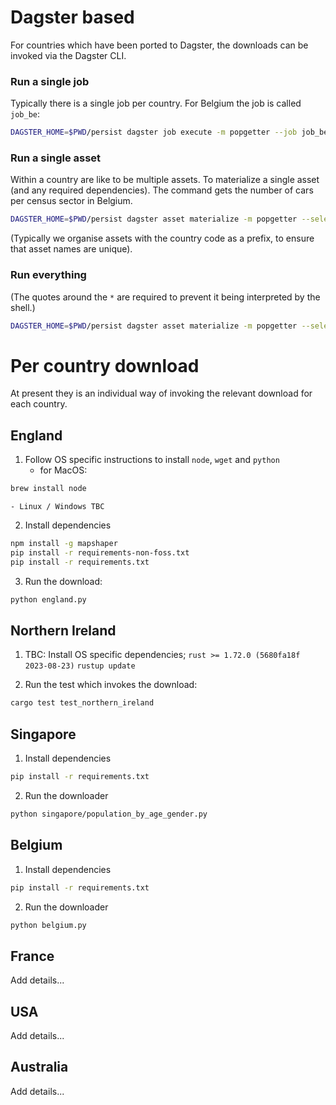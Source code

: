 # Dagster based 

For countries which have been ported to Dagster, the downloads can be invoked via the Dagster CLI.


### Run a single job

Typically there is a single job per country. For Belgium the job is called `job_be`:

```bash
DAGSTER_HOME=$PWD/persist dagster job execute -m popgetter --job job_be
```

### Run a single asset

Within a country are like to be multiple assets. To materialize a single asset (and any required dependencies). The command gets the number of cars per census sector in Belgium.

```bash
DAGSTER_HOME=$PWD/persist dagster asset materialize -m popgetter --select be/get_car_per_sector
```
(Typically we organise assets with the country code as a prefix, to ensure that asset names are unique).

### Run everything

(The quotes around the `*` are required to prevent it being interpreted by the shell.)

```bash
DAGSTER_HOME=$PWD/persist dagster asset materialize -m popgetter --select "*"
```



# Per country download
At present they is an individual way of invoking the relevant download for each country.

## England

1. Follow OS specific instructions to install `node`, `wget` and `python`
    - for MacOS:
```bash
brew install node
```
    - Linux / Windows TBC

2. Install dependencies
```bash
npm install -g mapshaper
pip install -r requirements-non-foss.txt
pip install -r requirements.txt
```

3. Run the download:
```bash
python england.py
```

## Northern Ireland

1. TBC: Install OS specific dependencies; `rust >= 1.72.0 (5680fa18f 2023-08-23)`
`rustup update`

2. Run the test which invokes the download:
```bash
cargo test test_northern_ireland
```

## Singapore
1. Install dependencies
```bash
pip install -r requirements.txt
```

2. Run the downloader
```bash
python singapore/population_by_age_gender.py
```


## Belgium

1. Install dependencies
```bash
pip install -r requirements.txt
```

2. Run the downloader
```bash
python belgium.py
```

## France

Add details...

## USA

Add details...

## Australia

Add details...





